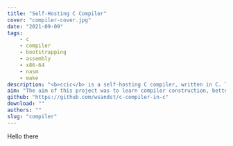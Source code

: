 ```yaml
---
title: "Self-Hosting C Compiler"
cover: "compiler-cover.jpg"
date: "2021-09-09"
tags:
    - c
    - compiler
    - bootstrapping
    - assembly
    - x86-64
    - nasm
    - make
description: "<b>ccic</b> is a self-hosting C compiler, written in C. This means that the compiler can compile itself. The compiler supports most of the C language and outputs x86-64 NASM assembly/executables. The compiler includes simplified standard library headers."
aim: "The aim of this project was to learn compiler construction, better understand x86-64 assembly and do a deep-dive into the C language."
github: "https://github.com/wsandst/c-compiler-in-c"
download: ""
authors: ""
slug: "compiler"
---
```

Hello there
